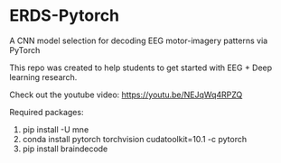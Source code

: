 # ERDS-Pytorch
A CNN model selection for decoding EEG motor-imagery patterns via PyTorch

This repo was created to help students to get started with EEG + Deep learning research. 

Check out the youtube video: https://youtu.be/NEJqWq4RPZQ

Required packages:
1) pip install -U mne
2) conda install pytorch torchvision cudatoolkit=10.1 -c pytorch
3) pip install braindecode

